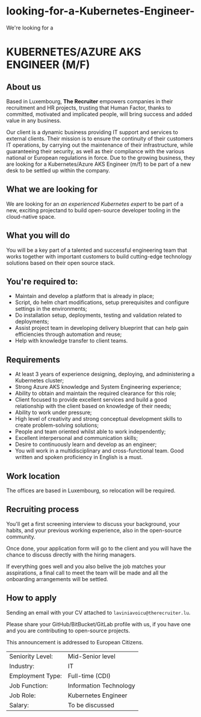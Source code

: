 # looking-for-a-Kubernetes-Engineer-
We're looking for a

# KUBERNETES/AZURE AKS ENGINEER (M/F)

## About us

Based in Luxembourg, **The Recruiter** empowers companies in their recruitment and HR projects, trusting that Human Factor, thanks to committed, motivated and implicated people, will bring success and added value in any business. 

Our client is a dynamic business providing IT support and services to external clients. Their mission is to ensure the continuity of their customers IT operations, by carrying out the maintenance of their infrastructure, while guaranteeing their security, as well as their compliance with the various national or European regulations in force. Due to the growing business, they are looking for a Kubernetes/Azure AKS Engineer (m/f) to be part of a new desk to be settled up within the company.


## What we are looking for

We are looking for an _an experienced Kubernetes expert_ to be part of a new, exciting projectand to build open-source developer tooling in the cloud-native space.

## What you will do

You will be a key part of a talented and successful engineering team that works together with important customers to build cutting-edge technology solutions based on their open source stack.

## You're required to:

- Maintain and develop a platform that is already in place;
- Script, do helm chart modifications, setup prerequisites and configure settings in the environments;
- Do installation setup, deployments, testing and validation related to deployments;
- Assist project team in developing delivery blueprint that can help gain efficiencies through automation and reuse;
- Help with knowledge transfer to client teams.

## Requirements

- At least 3 years of experience designing, deploying, and administering a Kubernetes cluster;
- Strong Azure AKS knowledge and System Engineering experience;
- Ability to obtain and maintain the required clearance for this role;
- Client focused to provide excellent services and build a good relationship with the client based on knowledge of their needs;
- Ability to work under pressure;
- High level of creativity and strong conceptual development skills to create problem-solving solutions;
- People and team oriented whilst able to work independently;
- Excellent interpersonal and communication skills;
- Desire to continuously learn and develop as an engineer;
- You will work in a multidisciplinary and cross-functional team. Good written and spoken proficiency in English is a must.


## Work location

The offices are based in Luxembourg, so relocation will be required. 

## Recruiting process

You'll get a first screening interview to discuss your background, your habits, and your previous working experience, also in the open-source community.

Once done, your application form will go to the client and you will have the chance to discuss directly with the hiring managers. 

If everything goes well and you also belive the job matches your asspirations, a final call to meet the team will be made and all the onboarding arrangements will be settled.

## How to apply

Sending an email with your CV attached to `laviniavoicu@therecruiter.lu`.

Please share your GitHub/BitBucket/GitLab profile with us, if you have one and you are contributing to open-source projects.

This announcement is addressed to European Citizens. 

|                  |                              |
|------------------|------------------------------|
| Seniority Level: | Mid-Senior level             |
| Industry:        | IT                           |
| Employment Type: | Full-time (CDI)              |
| Job Function:    | Information Technology       |
| Job Role:        | Kubernetes Engineer          |
| Salary:          | To be discussed              |
